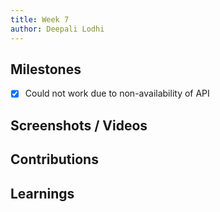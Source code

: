 ```yaml
---
title: Week 7
author: Deepali Lodhi
---
```


## Milestones
- [x] Could not work due to non-availability of API

## Screenshots / Videos 

## Contributions

## Learnings